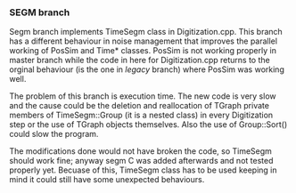 
### SEGM branch

Segm branch implements TimeSegm class in Digitization.cpp.
This branch has a different behaviour in noise management that improves the parallel working of PosSim and Time* classes.
PosSim is not working properly in master branch while the code in here for Digitization.cpp returns to the orginal behaviour (is the one in _legacy_ branch) where PosSim was working well.

The problem of this branch is execution time.
The new code is very slow and the cause could be the deletion and reallocation of TGraph private members of TimeSegm::Group (it is a nested class) in every Digitization step or the use of TGraph objects themselves.
Also the use of Group::Sort() could slow the program.

The modifications done would not have broken the code, so TimeSegm should work fine; anyway segm C was added afterwards and not tested properly yet.
Becuase of this, TimeSegm class has to be used keeping in mind it could still have some unexpected behaviours.
